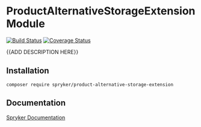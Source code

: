 # ProductAlternativeStorageExtension Module
[![Build Status](https://travis-ci.org/spryker/product-alternative-storage-extension.svg)](https://travis-ci.org/spryker/product-alternative-storage-extension)
[![Coverage Status](https://coveralls.io/repos/github/spryker/product-alternative-storage-extension/badge.svg)](https://coveralls.io/github/spryker/product-alternative-storage-extension)

{{ADD DESCRIPTION HERE}}

## Installation

```
composer require spryker/product-alternative-storage-extension
```

## Documentation

[Spryker Documentation](https://academy.spryker.com/developing_with_spryker/module_guide/modules.html)
